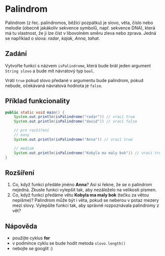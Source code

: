 # Palindrom

Palindrom (z řec. palindromos, běžící pozpátku) je slovo, věta, číslo nebo melodie (obecně jakákoliv sekvence symbolů, např. sekvence DNA), která má tu vlastnost, že ji lze číst v libovolném směru zleva nebo zprava.
Jedná se například o slova: _radar_, _kajak_, _Anna_, _tahat_.

## Zadání
Vytvořte funkci s názvem `isPalindrome`, která bude brát jeden argument `String slovo` a bude mít návratový typ `bool`.

Vrátí `true` pokud slovo předané v argumentu bude palindrom, pokud nebude, očekávaná návratová hodnota je `false`.

## Příklad funkcionality
```java
public static void main() {
	System.out.println(isPalindrome("radar")) // vrací true
	System.out.println(isPalindrome("david")) // vrací false

	// pro rozšíření
	// easy
	System.out.println(isPalindrome("Anna")) // vrací true

	// medium
	System.out.println(isPalindrome("Kobyla ma maly bok")) // vrací true
}
```
## Rozšíření
1) Co, když funkci předáte jméno __Anna__? Asi si řekne, že se o palindrom nejedná. Zkuste funkci vylepšit tak, aby nezáleželo na velikosti písmen.
2) Co, když funkci předáme větu __Kobyla ma maly bok__ (tečku za větou nepišme)? Palindrom může být i věta, pokud se neberou v potaz mezery mezi slovy. Vylepšíte funkci tak, aby správně rozpoznávala palindromy z vět?

## Nápověda
- použijte cyklus __for__
- v podmínce cyklu se bude hodit metoda `slovo.length()`
- nebojte se googlit :)
